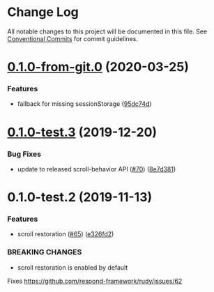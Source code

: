 # Change Log

All notable changes to this project will be documented in this file.
See [Conventional Commits](https://conventionalcommits.org) for commit guidelines.

# [0.1.0-from-git.0](https://github.com/respond-framework/rudy/tree/master/packages/scroll-restorer/compare/@respond-framework/scroll-restorer@0.1.0-test.3...@respond-framework/scroll-restorer@0.1.0-from-git.0) (2020-03-25)


### Features

* fallback for missing sessionStorage ([95dc74d](https://github.com/respond-framework/rudy/tree/master/packages/scroll-restorer/commit/95dc74d))





# [0.1.0-test.3](https://github.com/respond-framework/rudy/tree/master/packages/scroll-restorer/compare/@respond-framework/scroll-restorer@0.1.0-test.2...@respond-framework/scroll-restorer@0.1.0-test.3) (2019-12-20)


### Bug Fixes

* update to released scroll-behavior API ([#70](https://github.com/respond-framework/rudy/tree/master/packages/scroll-restorer/issues/70)) ([8e7d381](https://github.com/respond-framework/rudy/tree/master/packages/scroll-restorer/commit/8e7d381))





# 0.1.0-test.2 (2019-11-13)


### Features

* scroll restoration ([#65](https://github.com/respond-framework/rudy/tree/master/packages/scroll-restorer/issues/65)) ([e326fd2](https://github.com/respond-framework/rudy/tree/master/packages/scroll-restorer/commit/e326fd2))


### BREAKING CHANGES

* scroll restoration is enabled by default

Fixes https://github.com/respond-framework/rudy/issues/62
